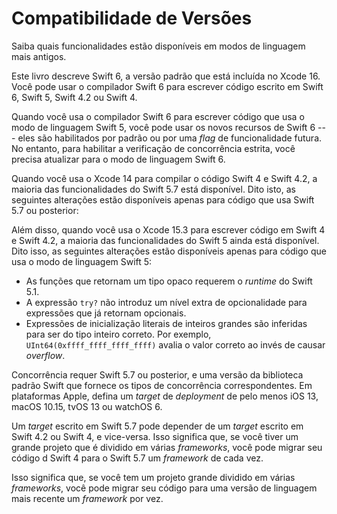 # Compatibilidade de Versões

Saiba quais funcionalidades estão disponíveis em modos de linguagem mais antigos.

Este livro descreve Swift 6,
a versão padrão que está incluída no Xcode 16.
Você pode usar o compilador Swift 6 para escrever código
escrito em Swift 6, Swift 5, Swift 4.2 ou Swift 4.

Quando você usa o compilador Swift 6
para escrever código que usa o modo de linguagem Swift 5,
você pode usar os novos recursos de Swift 6 ---
eles são habilitados por padrão ou por uma _flag_ de funcionalidade futura.
No entanto, para habilitar a verificação de concorrência estrita,
você precisa atualizar para o modo de linguagem Swift 6.

Quando você usa o Xcode 14 para compilar o código Swift 4 e Swift 4.2,
a maioria das funcionalidades do Swift 5.7 está disponível.
Dito isto,
as seguintes alterações estão disponíveis apenas para código que usa Swift 5.7 ou posterior:

Além disso,
quando você usa o Xcode 15.3 para escrever código em Swift 4 e Swift 4.2,
a maioria das funcionalidades do Swift 5 ainda está disponível.
Dito isso,
as seguintes alterações estão disponíveis apenas para código
que usa o modo de linguagem Swift 5:

- As funções que retornam um tipo opaco requerem o _runtime_ do Swift 5.1.
- A expressão `try?` não introduz um nível extra de opcionalidade
para expressões que já retornam opcionais.
- Expressões de inicialização literais de inteiros grandes são inferidas
para ser do tipo inteiro correto.
Por exemplo, `UInt64(0xffff_ffff_ffff_ffff)` avalia o valor correto
ao invés de causar _overflow_.

Concorrência requer Swift 5.7 ou posterior,
e uma versão da biblioteca padrão Swift
que fornece os tipos de concorrência correspondentes.
Em plataformas Apple, defina um _target_ de _deployment_
de pelo menos iOS 13, macOS 10.15, tvOS 13 ou watchOS 6.

Um _target_ escrito em Swift 5.7 pode depender
de um _target_ escrito em Swift 4.2 ou Swift 4,
e vice-versa.
Isso significa que, se você tiver um grande projeto
que é dividido em várias _frameworks_,
você pode migrar seu código d Swift 4 para o Swift 5.7
um _framework_ de cada vez.

Isso significa que, se você tem um projeto grande
dividido em várias _frameworks_,
você pode migrar seu código para uma versão de linguagem mais recente
um _framework_ por vez.

<!--
This source file is part of the Swift.org open source project

Copyright (c) 2014 - 2022 Apple Inc. and the Swift project authors
Licensed under Apache License v2.0 with Runtime Library Exception

See https://swift.org/LICENSE.txt for license information
See https://swift.org/CONTRIBUTORS.txt for the list of Swift project authors
-->
